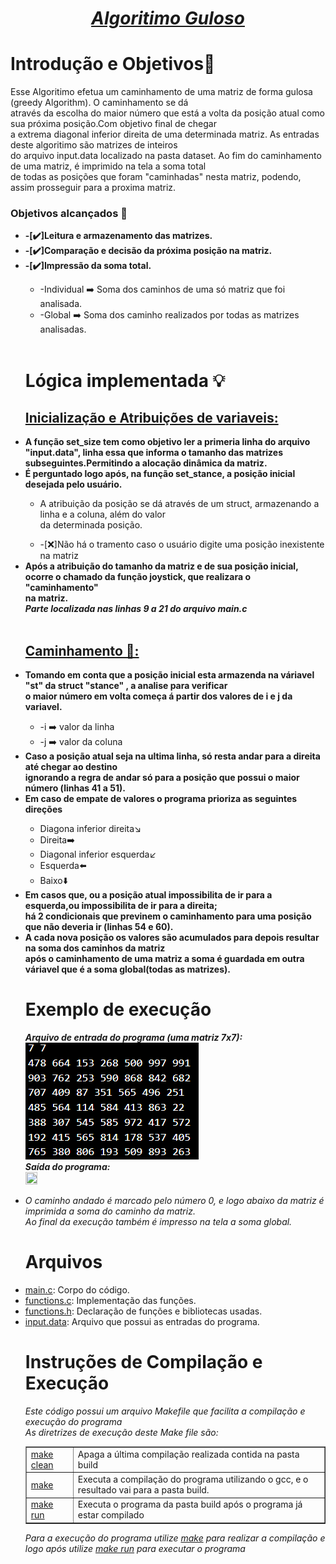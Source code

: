<head><h1 align="middle"><i><u>Algoritimo Guloso</u></i></h1></head>
<h1>Introdução e Objetivos📃</h1>
  <p>Esse Algoritimo efetua um caminhamento de uma matriz de forma gulosa (greedy Algorithm). O caminhamento se dá</br>
    através da escolha do maior número que está a volta da posição atual como sua próxima posição.Com objetivo final de chegar</br>
    a extrema diagonal inferior direita de uma determinada matriz. As entradas deste algoritimo são matrizes de inteiros</br>
    do arquivo input.data localizado na pasta dataset. Ao fim do caminhamento de uma matriz, é imprimido na tela a soma total </br>
    de todas as posições que foram "caminhadas" nesta matriz, podendo, assim prosseguir para a proxima matriz.
    <h3>Objetivos alcançados 📌</h3>
    <ul>
      <li><strong>-[✔️]Leitura e armazenamento das matrizes.</strong></li>
      <li><strong>-[✔️]Comparação e decisão da próxima posição na matriz.</strong></li>
      <li><strong>-[✔️]Impressão da soma total.</strong></li>
      <ul>
        <li>-Individual ➡️ Soma dos caminhos de uma só matriz que foi analisada.</li>
        <li>-Global ➡️ Soma dos caminho realizados por todas as matrizes analisadas.</li>
      </ul>
      </br>
  </p>
<h1>Lógica implementada 💡</h1>
  <p>
    <h2><u>Inicialização e Atribuições de variaveis: </u></h2>  
    <li><strong>A função set_size tem como objetivo ler a primeria linha do arquivo "input.data", linha essa que informa o tamanho das matrizes</br>subseguintes.Permitindo a alocação dinâmica da matriz.</strong></li>
    <li><strong>É perguntado logo após, na função set_stance, a posição inicial desejada pelo usuário.</strong></li>
    <ul><li>A atribuição da posição se dá através de um struct, armazenando a linha e a coluna, além do valor</br>da determinada posição.</li></ul>
    <ul><li>-[❌]Não há o tramento caso o usuário digite uma posição inexistente na matriz</li></ul>
    <li><strong>Após a atribuição do tamanho da matriz e de sua posição inicial, ocorre o chamado da função joystick, que realizara o "caminhamento"</br>na matriz.</strong></li>
    <strong><i>Parte localizada nas linhas 9 a 21 do arquivo main.c</i></strong>
    </br>
    </br>
    <h2><u>Caminhamento 🥾:</u></h2>  
    <li><strong>Tomando em conta que a posição inicial esta armazenda na váriavel "st" da struct "stance" , a analise para verificar</br>
    o maior número em volta começa á partir dos valores de i e j da variavel.</strong></li>
    <ul><li>-i ➡️ valor da linha</li><li>-j ➡️ valor da coluna</li></ul>
    <li><strong>Caso a posição atual seja na ultima linha, só resta andar para a direita até chegar ao destino</br>
    ignorando a regra de andar só para a posição que possui o maior número (linhas 41 a 51).
    </strong></li>
    <li><strong>Em caso de empate de valores o programa prioriza as seguintes direções</strong></li>
    <ul>
    <li>Diagona inferior direita↘️</li>
    <li>Direita➡️</li>
    <li>Diagonal inferior esquerda↙️</li>
    <li>Esquerda⬅️</li>
    <li>Baixo⬇️</li>
    </ul>
    <li><strong>Em casos que, ou a posição atual impossibilita de ir para a esquerda,ou impossibilita de ir para a direita;</br>
    há 2 condicionais que previnem o caminhamento para uma posição que não deveria ir (linhas 54 e 60).
    </strong></li>
    <li><strong>A cada nova posição os valores são acumulados para depois resultar na soma dos caminhos da matriz</br>
    após o caminhamento de uma matriz a soma é guardada em outra váriavel que é a soma global(todas as matrizes).
    </strong></li>
  </p>
<h1>Exemplo de execução</h1>
  <p>
    <i><strong>Arquivo de entrada do programa (uma matriz 7x7): </strong></i></br>
    <img src="img/Matriz7x7.png"></br>
    <i><strong>Saída do programa: </strong></i></br>
    <img src="img/SaídaMatriz7x7.png" width="20%" height="20%">
    <li><i>O caminho andado é marcado pelo número 0, e logo abaixo da matriz é imprimida a soma do caminho da matriz.</br>
    Ao final da execução também é impresso na tela a soma global.</i>
    </li>
  </p>
<h1>Arquivos</h1>
  <p>
    <li><u>main.c</u>: Corpo do código.</li>
    <li><u>functions.c</u>: Implementação das funções.</li>
    <li><u>functions.h</u>: Declaração de funções e bibliotecas usadas.</li>
    <li><u>input.data</u>: Arquivo que possui as entradas do programa.</li>    
  </p>
<h1>Instruções de Compilação e Execução</h1>
  <p>
    <i>Este código possui um arquivo Makefile que facilita a compilação e execução do programa</br>As diretrizes de execução deste
    Make file são:<i>
    <table border="1">
      <tr><td><u>make clean</u></td> <td>Apaga a última compilação realizada contida na pasta build</td></tr>
      <tr><td><u>make</u></td> <td>Executa a compilação do programa utilizando o gcc, e o resultado vai para a pasta build.</td></tr>
      <tr><td><u>make run</u></td> <td>Executa o programa da pasta build após o programa já estar compilado </td></tr>
    </table>
    <i>Para a execução do programa utilize <u>make</u> para realizar a compilação e logo após utilize <u>make run</u> para executar o programa</i>
  </p>

